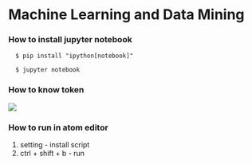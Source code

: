 # Machine Learning and Data Mining

### How to install jupyter notebook
```shell
  $ pip install "ipython[notebook]"
  
  $ jupyter notebook
```

### How to know token
 ![](https://img1.daumcdn.net/thumb/R800x0/?scode=mtistory2&fname=https%3A%2F%2Ft1.daumcdn.net%2Fcfile%2Ftistory%2F99D955465A9CE64F27)
 
### How to run in atom editor
1. setting - install script
2. ctrl + shift + b - run 
